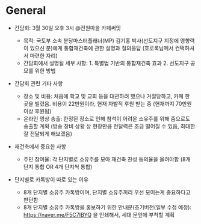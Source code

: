 # General

 * 간담회: 3월 30일 오후 3시 @전원마을 카페써밋
   - 목적: 국토부 소속 분당마스터플래너(MP) 김기홍 박사(선도지구 지정에 영향력이 있으신 분)에게 통합재건축에 관한 설명과 질의응답 (호로록님께서 컨택하셔서 마련한 자리)
   - 간담회에서 설명될 세부 사항: 1. 특별법 기반의 통합재건축 효과 2. 선도지구 공모를 위한 방법

 * 간담회 관련 기타 사항
   - 장소 및 비용: 처음에 학교 및 교회 등을 대관하려 했으나 거절당하고, 카페 한 곳을 빌렸음. 비용이 22만원이라, 현재 자발적 후원 받는 중 (현재까지 70만원 이상 후원됨)
   - 온라인 영상 송출: 한정된 장소로 인해 참석이 어려운 소유주를 위해 줌으로도 송출할 계획 (방송 장비 상황 상 현장만큼 전달력은 조금 떨어질 수 있음, 최대한 잘 전달되게 해보겠음)

 * 재건축에서 중요한 사항
   - 주민 참여율: 각 단지별로 소유주를 모아 재건축 찬성 동의율을 올려야함 (8개 단지 통합 OR 4개 단지씩 통합)

 * 단지별로 카톡방이 따로 있는 이유
   - 8개 단지별 소유주 카톡방이며, 단지별 소유주끼리 우선 모이는게 중요하다고 판단함
   - 8개 단지별 소유주 카톡방을 홍보하기 위한 안내문(초기버전(일부 수정 예정): https://naver.me/F5C7IBYQ 을 인쇄해서, 세대 문앞에 부착할 계획
